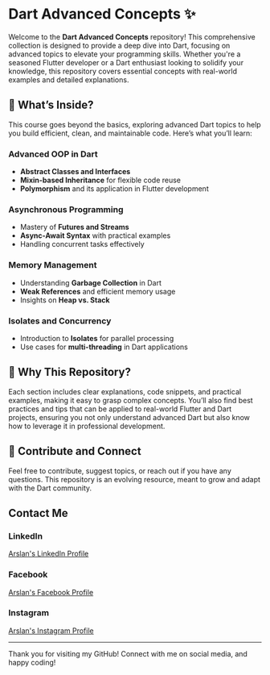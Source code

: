 # Dart Advanced Concepts ✨

Welcome to the **Dart Advanced Concepts** repository! This comprehensive collection is designed to provide a deep dive into Dart, focusing on advanced topics to elevate your programming skills. Whether you're a seasoned Flutter developer or a Dart enthusiast looking to solidify your knowledge, this repository covers essential concepts with real-world examples and detailed explanations.

## 🔹 What’s Inside?
This course goes beyond the basics, exploring advanced Dart topics to help you build efficient, clean, and maintainable code. Here’s what you’ll learn:

### Advanced OOP in Dart
- **Abstract Classes and Interfaces**
- **Mixin-based Inheritance** for flexible code reuse
- **Polymorphism** and its application in Flutter development

### Asynchronous Programming
- Mastery of **Futures and Streams**
- **Async-Await Syntax** with practical examples
- Handling concurrent tasks effectively

### Memory Management
- Understanding **Garbage Collection** in Dart
- **Weak References** and efficient memory usage
- Insights on **Heap vs. Stack**

### Isolates and Concurrency
- Introduction to **Isolates** for parallel processing
- Use cases for **multi-threading** in Dart applications

## 🎯 Why This Repository?
Each section includes clear explanations, code snippets, and practical examples, making it easy to grasp complex concepts. You’ll also find best practices and tips that can be applied to real-world Flutter and Dart projects, ensuring you not only understand advanced Dart but also know how to leverage it in professional development.

## 🔗 Contribute and Connect
Feel free to contribute, suggest topics, or reach out if you have any questions. This repository is an evolving resource, meant to grow and adapt with the Dart community.

## Contact Me

### LinkedIn
[Arslan's LinkedIn Profile](https://www.linkedin.com/in/arslan4546/)

### Facebook
[Arslan's Facebook Profile](https://www.facebook.com/Arslan4546)

### Instagram
[Arslan's Instagram Profile](https://www.instagram.com/arslantariq4546/)

---

Thank you for visiting my GitHub! Connect with me on social media, and happy coding!
